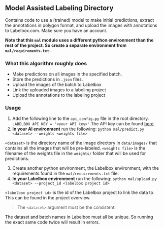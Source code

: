 ## Model Assisted Labeling Directory
Contains code to use a (trained) model to make initial predictions, extract the annotations in polygon format, and upload the images with annotations to Labelbox.com. Make sure you have an account.

**Note that this `mal` module uses a different python environment than the rest of the project. So create a separate environment from `mal/requirements.txt`.**

### What this algorithm roughly does
- Make predictions on all images in the specified batch.
- Store the predictions in `.json` files.
- Upload the images of the batch to Labelbox
- Link the uploaded images to a labeling project
- Upload the annotations to the labeling project

### Usage
1. Add the following line to the `api_config.py` file in the root directory.
`LABELBOX_API_KEY = '<your API key>'`
The API key can be found [here](https://app.labelbox.com/workspace-settings/api-keys).
2.  **In your AI environment** run the following:
`python mal/predict.py <dataset> --weights <weights file>`

 `<dataset>` is the directory name of the image directory in `data/images/` that contains all the images that will be pre-labeled. `<weights file>` is the filename of the weights file in the `weights/` folder that will be used for predictions.
 
3. Create another python environment, the Labelbox environment, with the requirements found in the `mal/requirements.txt` file.
4.  **In your Labelbox environment** run the following:
 `python mal/upload.py <dataset> --project_id <labelbox project id>`

`<labelbox project id>` is the id of the Labelbox project to link the data to. This can be found in the project overview.
> The `<dataset>` argument must be the consistent.

  The dataset and batch names in Labelbox must all be unique. So running the exact same code twice will result in errors.